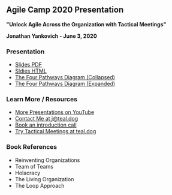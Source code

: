 ## Agile Camp 2020 Presentation
**"Unlock Agile Across the Organization with Tactical Meetings"**

**Jonathan Yankovich - June 3, 2020**

### Presentation

- [Slides PDF](slides.pdf)
- [Sldies HTML](keynote.html)
- [The Four Pathways Diagram (Collapsed)](pathways-collapsed.pdf)
- [The Four Pathways Diagram (Expanded)](pathways-expanded.pdf)


### Learn More / Resources
- [More Presentations on YouTube](https://www.youtube.com/channel/UCvrSgbiLll8wMLu43SYYPkA)
- [Contact Me at j@teal.dog](mailto:j@teal.dog)
- [Book an introduction call](http://teal.dog/meet)
- [Try Tactical Meetings at teal.dog](http://teal.dog)

### Book References
- Reinventing Organizations
- Team of Teams
- Holacracy
- The Living Organization
- The Loop Approach

